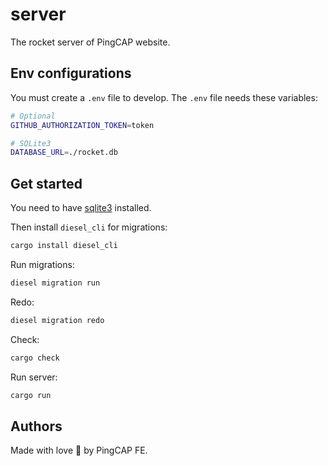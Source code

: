 # server

The rocket server of PingCAP website.

## Env configurations

You must create a `.env` file to develop. The `.env` file needs these variables:

```sh
# Optional
GITHUB_AUTHORIZATION_TOKEN=token

# SQLite3
DATABASE_URL=./rocket.db
```

## Get started

You need to have [sqlite3](https://www.sqlite.org/index.html) installed.

Then install `diesel_cli` for migrations:

```sh
cargo install diesel_cli
```

Run migrations:

```sh
diesel migration run
```

Redo:

```sh
diesel migration redo
```

Check:

```sh
cargo check
```

Run server:

```sh
cargo run
```

## Authors

Made with love 💙 by PingCAP FE.
